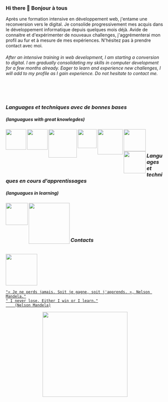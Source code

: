 


<!-- ![GHstats](https://github-readme-stats.vercel.app/api?username=MarieLouPLevasseur&show_icons=true) -->


### Hi there 👋 Bonjour à tous

<section>

Après une formation intensive en développement web, j'entame une reconversion vers le digital. Je consolide progressivement mes acquis dans le développement informatique depuis quelques mois déjà. Avide de connaitre et d'expérimenter de nouveaux challenges, j'aggrémenterai mon profil au fur et à mesure de mes expériences. N'hésitez pas à prendre contact avec moi.

###### *After an intensive training in web development, I am starting a conversion to digital. I am gradually consolidating my skills in computer development for a few months already. Eager to learn and experience new challenges, I will add to my profile as I gain experience. Do not hesitate to contact me.*


</section>

</br>

   



</br>

### ***Languages et techniques avec de bonnes bases***
##### (languagues with great knowlegdes)

<img align="left" width="65px" src="https://cdn.jsdelivr.net/gh/devicons/devicon/icons/html5/html5-plain-wordmark.svg" /><img align="left" width="65px" src="https://cdn.jsdelivr.net/gh/devicons/devicon/icons/css3/css3-plain-wordmark.svg" /><img align="left" width="90px" src="https://cdn.jsdelivr.net/gh/devicons/devicon/icons/php/php-plain.svg" /><img align="left" width="60px" src="https://cdn.jsdelivr.net/gh/devicons/devicon/icons/javascript/javascript-plain.svg" /><img align="left" width="80px" src="https://cdn.jsdelivr.net/gh/devicons/devicon/icons/mysql/mysql-original-wordmark.svg" /> <img align="left" width="70px" src="https://cdn.jsdelivr.net/gh/devicons/devicon/icons/bootstrap/bootstrap-original-wordmark.svg" />  <img align="left" width="70px" src="https://cdn.jsdelivr.net/gh/devicons/devicon/icons/symfony/symfony-original-wordmark.svg" />

</br></br></br>

### ***Languages et techniques en cours d'apprentissages***
##### (languagues in learning)

<img align="left" width="70px" src="https://cdn.jsdelivr.net/gh/devicons/devicon/icons/react/react-original-wordmark.svg" /><img align="left" width="130px" src="https://cdn.jsdelivr.net/gh/devicons/devicon/icons/cakephp/cakephp-original-wordmark.svg" />

<br/><br/><br/><br/><br/>


### ***Contacts***
<br/>
<a href="www.linkedin.com/in/MarieLou-Prince-Levasseur-web-developpeur"><img width="100px" src="https://cdn.jsdelivr.net/gh/devicons/devicon/icons/linkedin/linkedin-original-wordmark.svg"/> 

    "« Je ne perds jamais. Soit je gagne, soit j'apprends. », Nelson Mandela."
    " I never lose. Either I win or I learn."
        (Nelson Mandela)

<p align="center">
<img  width="270px" src="https://cdn.beweb.fr//medias/up1/2020/05/5eaf78e491b31.jpg" />
</p>


<!--
**MarieLouPLevasseur/MarieLouPLevasseur** is a ✨ _special_ ✨ repository because its `README.md` (this file) appears on your GitHub profile.

Here are some ideas to get you started:

- 🔭 I’m currently working on ...
- 🌱 I’m currently learning ...
- 👯 I’m looking to collaborate on ...
- 🤔 I’m looking for help with ...
- 💬 Ask me about ...
- 📫 How to reach me: ...
- 😄 Pronouns: ...
- ⚡ Fun fact: ...
-->
